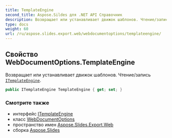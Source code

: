 ```yaml
---
title: TemplateEngine
second_title: Aspose.Sildes для .NET API Справочник
description: Возвращает или устанавливает движок шаблонов. Чтение/запись ITemplateEngineaspose.slides.export.web/itemplateengine.
type: docs
weight: 60
url: /ru/aspose.slides.export.web/webdocumentoptions/templateengine/
---
```


## Свойство WebDocumentOptions.TemplateEngine

Возвращает или устанавливает движок шаблонов. Чтение/запись [`ITemplateEngine`](../../itemplateengine).

```csharp
public ITemplateEngine TemplateEngine { get; set; }
```

### Смотрите также

* интерфейс [ITemplateEngine](../../itemplateengine)
* класс [WebDocumentOptions](../../webdocumentoptions)
* пространство имен [Aspose.Slides.Export.Web](../../webdocumentoptions)
* сборка [Aspose.Slides](../../../)

<!-- НЕ РЕДАКТИРОВАТЬ: сгенерировано xmldocmd для Aspose.Slides.dll -->